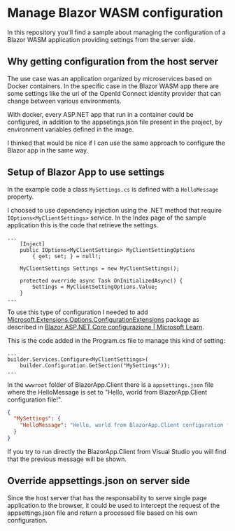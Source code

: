 # Manage Blazor WASM configuration

In this repository you'll find a sample about managing the configuration of a Blazor WASM application providing settings from the server side.

## Why getting configuration from the host server

The use case was an application organized by microservices based on Docker containers. In the specific case in the Blazor WASM app there are some settings like the uri of the OpenId Connect identity provider that can change between various environments. 

With docker, every ASP.NET app that run in a container could be configured, in addition to the appsetings.json file present in the project, by environment variables defined in the image. 

I thinked that would be nice if I can use the same approach to configure the Blazor app in the same way.

## Setup of Blazor App to use settings

In the example code a class `MySettings.cs` is defined with a `HelloMessage` property.

I choosed to use dependency injection using the .NET method that require  `IOptions<MyClientSettings>` service. In the Index page of the sample application this is the code that retrieve the settings.

```CSharp
...
	[Inject] 
	public IOptions<MyClientSettings> MyClientSettingOptions 
		{ get; set; } = null!;

    MyClientSettings Settings = new MyClientSettings();

    protected override async Task OnInitializedAsync() {
        Settings = MyClientSettingOptions.Value;
    }
...
```

To use this type of configuration I needed to add [Microsoft.Extensions.Options.ConfigurationExtensions](https://www.nuget.org/packages/Microsoft.Extensions.Options.ConfigurationExtensions) package as described in [Blazor ASP.NET Core configurazione | Microsoft Learn](https://learn.microsoft.com/it-it/aspnet/core/blazor/fundamentals/configuration?view=aspnetcore-6.0). 

This is the code added in the Program.cs file to manage this kind of setting:

```CSharp
...
builder.Services.Configure<MyClientSettings>(
    builder.Configuration.GetSection("MySettings"));
...
```

In the `wwwroot` folder of BlazorApp.Client there is a `appsettings.json` file where the HelloMessage is set to "Hello, world from BlazorApp.Client configuration file!". 

```json
{
  "MySettings": {
    "HelloMessage": "Hello, world from BlazorApp.Client configuration file!"
  }
}
```

If you try to run directly the BlazorApp.Client from Visual Studio you will find that the previous message will be shown.

## Override appsettings.json on server side

Since the host server that has the responsability to serve single page application to the browser, it could be used to intercept the request of the appsettings.json file and return a processed file based on his own configuration.

